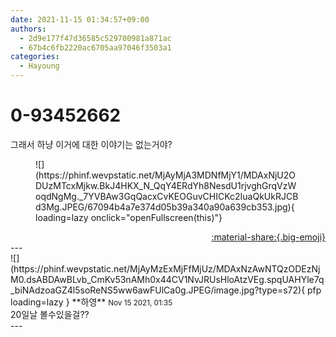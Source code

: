 ```yaml
---
date: 2021-11-15 01:34:57+09:00
authors:
  - 2d9e177f47d36585c529700981a871ac
  - 67b4c6fb2220ac6705aa97046f3503a1
categories:
  - Hayoung
---
```


# 0-93452662

<div class="post-container" markdown="1">
<div class="content-container md-sidebar__scrollwrap" markdown="1">

그래서 하냥 이거에 대한 이야기는 없는거야?
<figure markdown="1">
![](https://phinf.wevpstatic.net/MjAyMjA3MDNfMjY1/MDAxNjU2ODUzMTcxMjkw.BkJ4HKX_N_QqY4ERdYh8NesdU1rjvghGrqVzWoqdNgMg._7YVBAw3GqQacxCvKEOGuvCHICKc2IuaQkUkRJCBd3Mg.JPEG/67094b4a7e374d05b39a340a90a639cb353.jpg){ loading=lazy onclick="openFullscreen(this)"}
</figure>


</div>
</div>

<div style="text-align: right;" markdown="1">
<a href="https://weverse.io/fromis9/fanpost/0-93452662" style="text-align: right;">:material-share:{.big-emoji}</a>
</div>
---

<div class="comments-container md-sidebar__scrollwrap" markdown="1">
<div class="comment" markdown="1">
<div class='id-container' markdown="1">
![](https://phinf.wevpstatic.net/MjAyMzExMjFfMjUz/MDAxNzAwNTQzODEzNjM0.dsABDAwBLvb_CmKv53nAMh0x44CV1NvJRUsHloAtzVEg.spqUAHYle7q_biNAdzoaGZ4l5soReNS5ww6awFUlCa0g.JPEG/image.jpg?type=s72){ pfp loading=lazy }
**<span class="artist">하영</span>** <small>Nov 15 2021, 01:35</small><br>
</div>
<div class='comment-body' markdown="1">
20일날 볼수있을걸??
</div>
</div>
</div>
---
